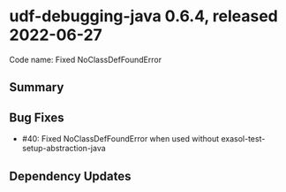 # udf-debugging-java 0.6.4, released 2022-06-27

Code name: Fixed NoClassDefFoundError

## Summary

## Bug Fixes

* #40: Fixed NoClassDefFoundError when used without exasol-test-setup-abstraction-java

## Dependency Updates
